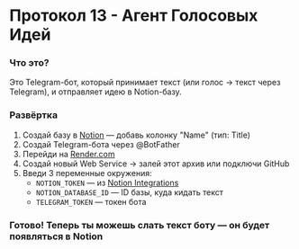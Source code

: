 
# Протокол 13 - Агент Голосовых Идей

### Что это?
Это Telegram-бот, который принимает текст (или голос -> текст через Telegram), и отправляет идею в Notion-базу.

### Развёртка

1. Создай базу в [Notion](https://notion.so) — добавь колонку "Name" (тип: Title)
2. Создай Telegram-бота через @BotFather
3. Перейди на [Render.com](https://render.com)
4. Создай новый Web Service → залей этот архив или подключи GitHub
5. Введи 3 переменные окружения:
   - `NOTION_TOKEN` — из [Notion Integrations](https://www.notion.so/my-integrations)
   - `NOTION_DATABASE_ID` — ID базы, куда кидать текст
   - `TELEGRAM_TOKEN` — токен бота

### Готово! Теперь ты можешь слать текст боту — он будет появляться в Notion
